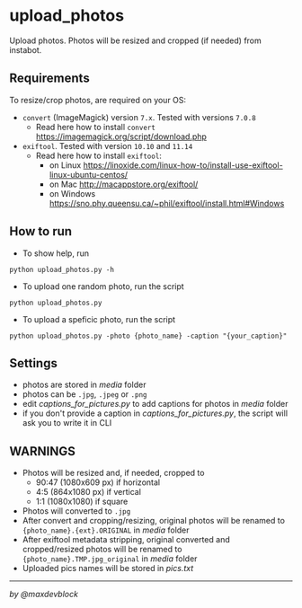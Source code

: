 # upload_photos
Upload photos. Photos will be resized and cropped (if needed) from instabot.

## Requirements
To resize/crop photos, are required on your OS:
- `convert` (ImageMagick) version `7.x`. Tested with versions `7.0.8`
  - Read here how to install `convert` https://imagemagick.org/script/download.php
- `exiftool`. Tested with version `10.10` and `11.14`
  - Read here how to install `exiftool`:
    - on Linux https://linoxide.com/linux-how-to/install-use-exiftool-linux-ubuntu-centos/
    - on Mac http://macappstore.org/exiftool/
    - on Windows https://sno.phy.queensu.ca/~phil/exiftool/install.html#Windows

## How to run
- To show help, run
```
python upload_photos.py -h
```
- To upload one random photo, run the script
```
python upload_photos.py
```
- To upload a speficic photo, run the script
```
python upload_photos.py -photo {photo_name} -caption "{your_caption}"
```

## Settings
- photos are stored in _media_ folder
- photos can be `.jpg`, `.jpeg` or `.png`
- edit _captions_for_pictures.py_ to add captions for photos in _media_ folder
- if you don't provide a caption in _captions_for_pictures.py_, the script will ask you to write it in CLI

## WARNINGS
- Photos will be resized and, if needed, cropped to
  - 90:47 (1080x609 px) if horizontal
  - 4:5 (864x1080 px) if vertical
  - 1:1 (1080x1080) if square
- Photos will converted to `.jpg`
- After convert and cropping/resizing, original photos will be renamed to `{photo_name}.{ext}.ORIGINAL` in _media_ folder
- After exiftool metadata stripping, original converted and cropped/resized photos will be renamed to `{photo_name}.TMP.jpg_original` in _media_ folder
- Uploaded pics names will be stored in _pics.txt_
___
_by @maxdevblock_
